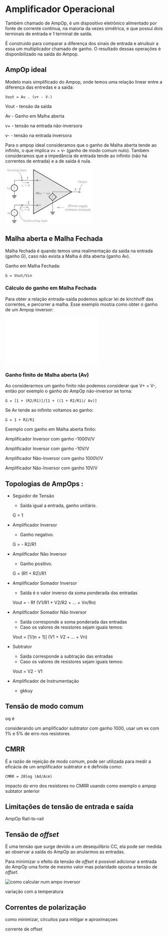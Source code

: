 # Amplificador Operacional

Também chamado de AmpOp, é um dispositivo eletrônico alimentado por fonte de corrente contínua, na maioria da vezes simétrica, e que possuí dois terminais de entrada e 1 terminal de saída.  

É construido para comparar a diferença dos sinais de entrada e atruibuir a essa um multiplicador chamado de ganho. O resultado dessas operações é disponibilizado na saída do Ampop.

## AmpOp ideal

Modelo mais simplificado do Ampop, onde temos uma relação linear entre a diferença das entredas e a saída:

    Vout = Av . (v+ - V-)

Vout - tensão da saída

Av - Ganho em Malha aberta 

v+ - tensão na entrada não-inversora

v- - tensão na entrada inversora

Para o ampop ideal consideramos que o ganho de Malha aberta tende ao infinito, o que implica v+ = v- (ganho de modo comum nulo). Também consideramos que a impedância de entrada tende ao infinito (não há correntes de entrada) e a de saída é nula.

![Ampop ideal](./img/ideal.jpeg)

## Malha aberta e Malha Fechada

Malha fechada é quando temos uma realimentação da saída na entrada (ganho G), caso não exista a Malha é dita aberta (ganho Av).

Ganho em Malha Fechada:

    G = Vout/Vin

### Cálculo do ganho em Malha Fechada

Para obter a relação entrada-saída podemos aplicar lei de kirchhoff das correntes, e percorrer a malha. Esse exemplo mostra como obter o ganho de um Ampop inversor:

![Exemplo de como obter ganho em malha fechada](mf.md)

### Ganho finito de Malha aberta (Av)

Ao considerarmos um ganho finito não podemos considerar que V+ = V-, então por exemplo o ganho do AmpOp não-inversor se torna:

    G = [1 + (R2/R1)]/[1 + ((1 + R2/R1)/ Av)]

Se Av tende ao infinito voltamos ao ganho:

    G = 1 + R2/R1

Exemplo com ganho em Malha aberta finito: 

Amplificador Inversor com ganho -1000V/V

Amplificador Inversor com ganho -10V/V

Amplificador Não-Inversor com ganho 1000V/V

Amplificador Não-Inversor com ganho 10V/V



## Topologias de AmpOps :

+ Seguidor de Tensão
    - Saída igual a entrada, ganho unitário.
    
    G = 1

+ Amplificador Inversor
    - Ganho negativo.

    G = - R2/R1

+ Amplificador Não Inversor
    - Ganho positivo.

    G = (R1 + R2)/R1


+ Amplificador Somador Inversor
    - Saída é o valor inverso da soma ponderada das entradas

    Vout = - Rf (V1/R1 + V2/R2 + ... + Vn/Rn)

+ Amplificador Somador Não Inversor
    - Saída corresponde a soma ponderada das entradas
    - Caso os valores de resistores sejam iguais temos:

    Vout = [1/(n + 1)] (V1 + V2 + ... + Vn)

+ Subtrator
    - Saída corresponde a subtração das entradas
    - Caso os valores de resistores sejam iguais temos:

    Vout = V2 - V1

+ Amplificador de Instrumentação
    - gkkuy

## Tensão de modo comum

oq é

considerando um amplificador subtrator com ganho 1000, usar um ex com 1% e 5% de erro nos resistores

## CMRR

É a razão de rejeição de modo comum, pode ser utilizada para medir a eficácia de um amplificador subtrator e é definida como:

    CMRR = 20log (Ad/Acm)

impacto do erro dos resistores no CMRR usando como exemplo o ampop subtator anterior

## Limitações de tensão de entrada e saída

AmpOp Rail-to-rail

## Tensão de *offset*

É uma  tensão que surge devido a um desequilíbrio CC, ela pode ser medida ao observar a saída do AmpOp ao anularmos as entradas. 

Para minimizar o efeito da tensão de *offset* é possivel adicionar a entrada do AmpOp uma fonte de mesmo valor mas polaridade oposta a tensão de *offset*.   

![como calcular num ampo inversor]()

variação com a temperatura

## Correntes de polarização

como minimizar, circuitos para mitigar e aproximaçoes

corrente de offset